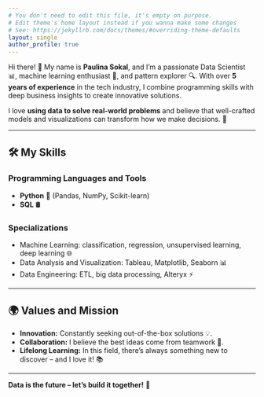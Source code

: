 ```yaml
---
# You don't need to edit this file, it's empty on purpose.
# Edit theme's home layout instead if you wanna make some changes
# See: https://jekyllrb.com/docs/themes/#overriding-theme-defaults
layout: single
author_profile: true
---
```



Hi there! 👋 My name is **Paulina Sokal**, and I’m a passionate Data Scientist 📊, machine learning enthusiast 🤖, and pattern explorer 🔍. With over **5 years of experience** in the tech industry, I combine programming skills with deep business insights to create innovative solutions.  

I love **using data to solve real-world problems** and believe that well-crafted models and visualizations can transform how we make decisions. 🚀  

---

## 🛠️ My Skills  
### **Programming Languages and Tools**  
- **Python** 🐍 (Pandas, NumPy, Scikit-learn)  
- **SQL** 🛢️ 


### **Specializations**  
- Machine Learning: classification, regression, unsupervised learning, deep learning 🌐  
- Data Analysis and Visualization: Tableau, Matplotlib, Seaborn 📊  
- Data Engineering: ETL, big data processing, Alteryx ⚡  

---

## 🌍 Values and Mission  
- **Innovation:** Constantly seeking out-of-the-box solutions 💡.  
- **Collaboration:** I believe the best ideas come from teamwork 🤝.  
- **Lifelong Learning:** In this field, there’s always something new to discover – and I love it! 📚  

---


**Data is the future – let’s build it together!** 🚀
